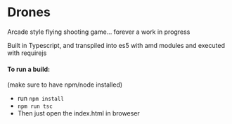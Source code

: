 # Drones
Arcade style flying shooting game... forever a work in progress

Built in Typescript, and transpiled into es5 with amd modules and executed with requirejs


#### To run a build:
(make sure to have npm/node installed)
* run `npm install`
* `npm run tsc`
* Then just open the index.html in broweser
